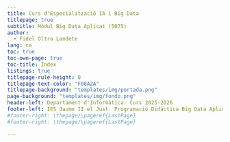 ```yaml
---
title: Curs d'Especialització IA i Big Data
titlepage: true
subtitle: Mòdul Big Data Aplicat (5075)
author:
  - Fidel Oltra Landete
lang: ca
toc: true
toc-own-page: true
toc-title: Índex
listings: true
titlepage-rule-height: 0
titlepage-text-color: "F08A2A"
titlepage-background: "templates/img/portada.png"
page-background: "templates/img/fondo.png"
header-left: Departament d'Informàtica. Curs 2025-2026
footer-left: IES Jaume II el Just. Programació Didàctica Big Data Aplicat
#footer-right: \thepage/\pageref{LastPage}
#footer-right: \thepage/\pageref{LastPage}

---
```

